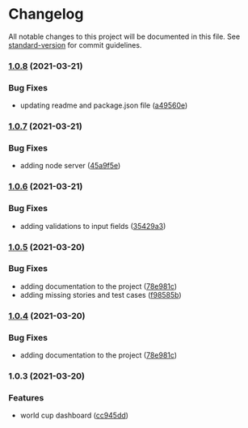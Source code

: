 # Changelog

All notable changes to this project will be documented in this file. See [standard-version](https://github.com/conventional-changelog/standard-version) for commit guidelines.

### [1.0.8](https://github.com/ventoji/world-cup-dashboard/compare/v1.0.7...v1.0.8) (2021-03-21)


### Bug Fixes

* updating readme and package.json file ([a49560e](https://github.com/ventoji/world-cup-dashboard/commit/a49560e3738fcb207cbb527d9cd39568fa82a42d))

### [1.0.7](https://github.com/ventoji/world-cup-dashboard/compare/v1.0.6...v1.0.7) (2021-03-21)


### Bug Fixes

* adding node server ([45a9f5e](https://github.com/ventoji/world-cup-dashboard/commit/45a9f5e1a169132646fb5fb19d89f7a6f0bed105))

### [1.0.6](https://github.com/ventoji/world-cup-dashboard/compare/v1.0.5...v1.0.6) (2021-03-21)


### Bug Fixes

* adding validations to input fields ([35429a3](https://github.com/ventoji/world-cup-dashboard/commit/35429a3e620ff18ae8a790297153f2c36b02d7a6))

### [1.0.5](https://github.com/ventoji/world-cup-dashboard/compare/v1.0.3...v1.0.5) (2021-03-20)


### Bug Fixes

* adding documentation to the project ([78e981c](https://github.com/ventoji/world-cup-dashboard/commit/78e981c41b9b2cf2a4b337769db594a6dc309b1d))
* adding missing stories and test cases ([f98585b](https://github.com/ventoji/world-cup-dashboard/commit/f98585bc974ba665474f2d67f2e82644b6d99420))

### [1.0.4](https://github.com/ventoji/world-cup-dashboard/compare/v1.0.3...v1.0.4) (2021-03-20)


### Bug Fixes

* adding documentation to the project ([78e981c](https://github.com/ventoji/world-cup-dashboard/commit/78e981c41b9b2cf2a4b337769db594a6dc309b1d))

### 1.0.3 (2021-03-20)


### Features

* world cup dashboard ([cc945dd](https://github.com/ventoji/world-cup-dashboard/commit/cc945dd5997d22f2c17828fa7c1da3332e938673))
